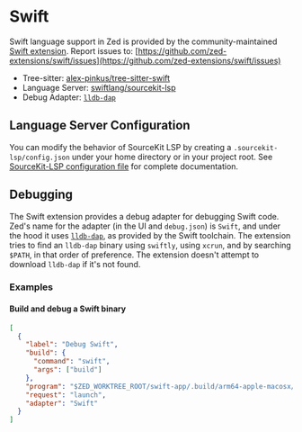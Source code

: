 # Swift

Swift language support in Zed is provided by the community-maintained [Swift extension](https://github.com/zed-extensions/swift).
Report issues to: [https://github.com/zed-extensions/swift/issues](https://github.com/zed-extensions/swift/issues)

- Tree-sitter: [alex-pinkus/tree-sitter-swift](https://github.com/alex-pinkus/tree-sitter-swift)
- Language Server: [swiftlang/sourcekit-lsp](https://github.com/swiftlang/sourcekit-lsp)
- Debug Adapter: [`lldb-dap`](https://github.com/swiftlang/llvm-project/blob/next/lldb/tools/lldb-dap/README.md)

## Language Server Configuration

You can modify the behavior of SourceKit LSP by creating a `.sourcekit-lsp/config.json` under your home directory or in your project root. See [SourceKit-LSP configuration file](https://github.com/swiftlang/sourcekit-lsp/blob/main/Documentation/Configuration%20File.md) for complete documentation.

## Debugging

The Swift extension provides a debug adapter for debugging Swift code.
Zed's name for the adapter (in the UI and `debug.json`) is `Swift`, and under the hood it uses [`lldb-dap`](https://github.com/swiftlang/llvm-project/blob/next/lldb/tools/lldb-dap/README.md), as provided by the Swift toolchain.
The extension tries to find an `lldb-dap` binary using `swiftly`, using `xcrun`, and by searching `$PATH`, in that order of preference.
The extension doesn't attempt to download `lldb-dap` if it's not found.

### Examples

#### Build and debug a Swift binary

```json [settings]
[
  {
    "label": "Debug Swift",
    "build": {
      "command": "swift",
      "args": ["build"]
    },
    "program": "$ZED_WORKTREE_ROOT/swift-app/.build/arm64-apple-macosx/debug/swift-app",
    "request": "launch",
    "adapter": "Swift"
  }
]
```
